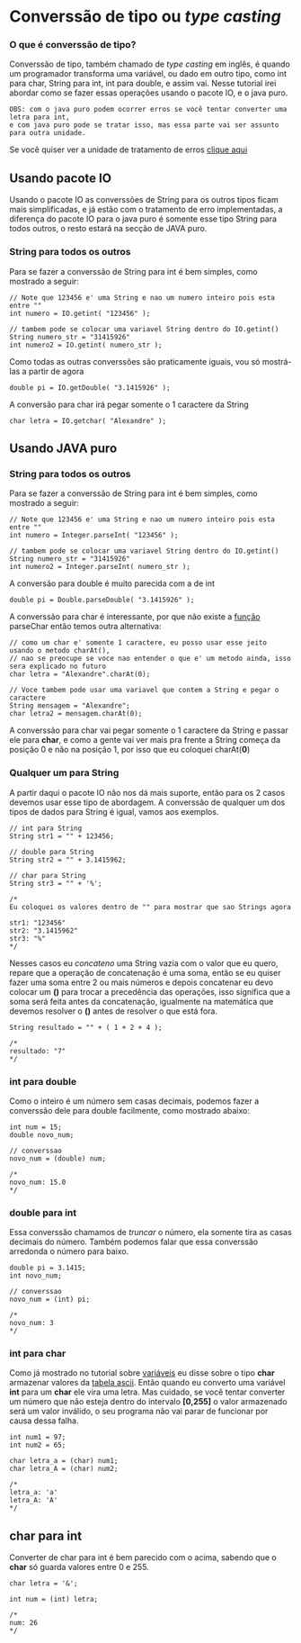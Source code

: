 # Converssão de tipo ou *type casting*

### O que é converssão de tipo?
Converssão de tipo, também chamado de *type casting* em inglês, é quando um programador transforma uma variável, ou dado em outro tipo, como int para char, String para int, int para double, e assim vai. Nesse tutorial irei abordar como se fazer essas operações usando o pacote IO, e o java puro.

```
OBS: com o java puro podem ocorrer erros se você tentar converter uma letra para int,
e com java puro pode se tratar isso, mas essa parte vai ser assunto para outra unidade.
```

Se você quiser ver a unidade de tratamento de erros [clique aqui](https://github.com/AlexandreVelloso/Introducao_JAVA/tree/master/Tratamento%20de%20excecoes)

## Usando pacote IO
Usando o pacote IO as converssões de String para os outros tipos ficam mais simplificadas, e já estão com o tratamento de erro implementadas, a diferença do pacote IO para o java puro é somente esse tipo String para todos outros, o resto estará na secção de JAVA puro.

### String para todos os outros
Para se fazer a converssão de String para int é bem simples, como mostrado a seguir:

```
// Note que 123456 e' uma String e nao um numero inteiro pois esta entre ""
int numero = IO.getint( "123456" );

// tambem pode se colocar uma variavel String dentro do IO.getint()
String numero_str = "31415926"
int numero2 = IO.getint( numero_str );
```

Como todas as outras converssões são praticamente iguais, vou só mostrá-las a partir de agora

```
double pi = IO.getDouble( "3.1415926" );
```

A conversão para char irá pegar somente o 1 caractere da String

```
char letra = IO.getchar( "Alexandre" );
```

## Usando JAVA puro

### String para todos os outros
Para se fazer a converssão de String para int é bem simples, como mostrado a seguir:

```
// Note que 123456 e' uma String e nao um numero inteiro pois esta entre ""
int numero = Integer.parseInt( "123456" );

// tambem pode se colocar uma variavel String dentro do IO.getint()
String numero_str = "31415926"
int numero2 = Integer.parseInt( numero_str );
```

A conversão para double é muito parecida com a de int

```
double pi = Double.parseDouble( "3.1415926" );
```

A converssão para char é interessante, por que não existe a [função](https://github.com/AlexandreVelloso/Introducao_JAVA/tree/master/Metodos%20e%20funcoes) parseChar então temos outra alternativa:

```
// como um char e' somente 1 caractere, eu posso usar esse jeito usando o metodo charAt(),
// nao se preocupe se voce nao entender o que e' um metodo ainda, isso sera explicado no futuro
char letra = "Alexandre".charAt(0);

// Voce tambem pode usar uma variavel que contem a String e pegar o caractere
String mensagem = "Alexandre";
char letra2 = mensagem.charAt(0);
```

A converssão para char vai pegar somente o 1 caractere da String e passar ele para **char**, e como a gente vai ver mais pra frente a String começa da posição 0 e não na posição 1, por isso que eu coloquei charAt(**0**)

### Qualquer um para String

A partir daqui o pacote IO não nos dá mais suporte, então para os 2 casos devemos usar esse tipo de abordagem. A converssão de qualquer um dos tipos de dados para String é igual, vamos aos exemplos.

```
// int para String
String str1 = "" + 123456;

// double para String
String str2 = "" + 3.1415962;

// char para String
String str3 = "" + '%';

/*
Eu coloquei os valores dentro de "" para mostrar que sao Strings agora

str1: "123456"
str2: "3.1415962"
str3: "%"
*/
```

Nesses casos eu *concateno* uma String vazia com o valor que eu quero, repare que a operação de concatenação é uma soma, então se eu quiser fazer uma soma entre 2 ou mais números e depois concatenar eu devo colocar um **()** para trocar a precedência das operações, isso significa que a soma será feita antes da concatenação, igualmente na matemática que devemos resolver o **()** antes de resolver o que está fora.

```
String resultado = "" + ( 1 + 2 + 4 );

/*
resultado: "7"
*/
```

### int para double
Como o inteiro é um número sem casas decimais, podemos fazer a converssão dele para double facilmente, como mostrado abaixo:
```
int num = 15;
double novo_num;

// converssao
novo_num = (double) num;

/*
novo_num: 15.0
*/
```

### double para int
Essa converssão chamamos de *truncar* o número, ela somente tira as casas decimais do número. Também podemos falar que essa converssão arredonda o número para baixo.
```
double pi = 3.1415;
int novo_num;

// converssao
novo_num = (int) pi;

/*
novo_num: 3
*/
```

### int para char
Como já mostrado no tutorial sobre [variáveis](https://github.com/AlexandreVelloso/Introducao_JAVA/tree/master/Variaveis) eu disse sobre o tipo **char** armazenar valores da [tabela ascii](http://www.ricardoarrigoni.com.br/tabela-ascii-completa/). Então quando eu converto uma variável **int** para um **char** ele vira uma letra. Mas cuidado, se você tentar converter um número que não esteja dentro do intervalo **[0,255]** o valor armazenado será um valor inválido, o seu programa não vai parar de funcionar por causa dessa falha.

```
int num1 = 97;
int num2 = 65;

char letra_a = (char) num1;
char letra_A = (char) num2;

/*
letra_a: 'a'
letra_A: 'A'
*/
```

## char para int
Converter de char para int é bem parecido com o acima, sabendo que o **char** só guarda valores entre 0 e 255.

```
char letra = '&';

int num = (int) letra;

/*
num: 26
*/
```
